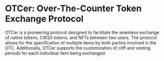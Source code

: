 # OTCer: Over-The-Counter Token Exchange Protocol

OTCer is a pioneering protocol designed to facilitate the seamless exchange of native tokens, CW20 tokens, and NFTs between two users. The protocol allows for the specification of multiple items by both parties involved in the OTC. Additionally, OTCer supports the customization of cliff and vesting periods for each individual item being exchanged.